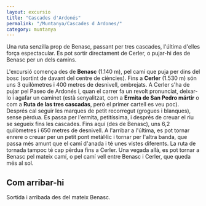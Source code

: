 ```yaml
---
layout: excursio
title: "Cascades d'Ardonés"
permalink: "/Muntanya/Cascades d Ardones/"
category: muntanya
---
```


Una ruta senzilla prop de Benasc, passant per tres cascades, l'última d'elles força espectacular. Es pot sortir directament de Cerler, o pujar-hi des de Benasc per un dels camins.

L'excursió comença des de **Benasc** (1.140 m), pel camí que puja per dins del bosc (sortint de davant del centre de ciències). Fins a **Cerler** (1.530 m) són uns 3 quilòmetres i 400 metres de desnivell, ombrejats. A Cerler s'ha de pujar pel Paseo de Ardonés i, quan el carrer fa un revolt pronunciat, deixar-lo i agafar un caminet (està senyalitzat, com a **Ermita de San Pedro mártir** o com a **Ruta de las tres cascadas**, però el primer cartell es veu poc). Després cal seguir les marques de petit recorregut (grogues i blanques), sense pèrdua. Es passa per l'ermita, petitíssima, i després de creuar el riu se segueix fins les cascades. Fins aquí (des de Benasc), uns 6,2 quilòmetres i 650 metres de desnivell. A l'arribar a l'última, es pot tornar enrere o creuar per un petit pont metàl·lic i tornar per l'altra banda, que passa més amunt que el camí d'anada i té unes vistes diferents. La ruta de tornada tampoc té cap pèrdua fins a Cerler. Una vegada allà, es pot tornar a Benasc pel mateix camí, o pel camí vell entre Benasc i Cerler, que queda més al sol.

## Com arribar-hi

Sortida i arribada des del mateix Benasc.

